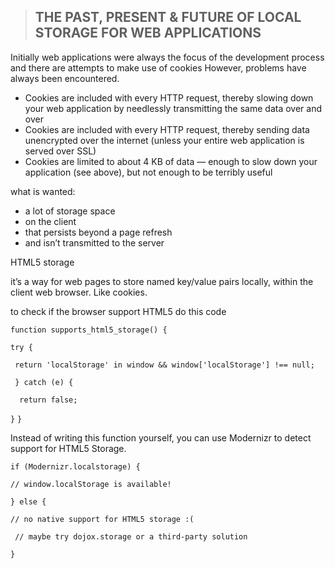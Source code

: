 > ## THE PAST, PRESENT & FUTURE OF LOCAL STORAGE FOR WEB APPLICATIONS



Initially web applications were always the focus of the development process and there are attempts to make use of cookies
However, problems have always been encountered.

- Cookies are included with every HTTP request, thereby slowing down your web application by needlessly transmitting the same data over and over
- Cookies are included with every HTTP request, thereby sending data unencrypted over the internet (unless your entire web application is served over SSL)
- Cookies are limited to about 4 KB of data — enough to slow down your application (see above), but not enough to be terribly useful


what is wanted:

- a lot of storage space
- on the client
- that persists beyond a page refresh
- and isn’t transmitted to the server

HTML5 storage

it’s a way for web pages to store named key/value pairs locally, within the client web browser. Like cookies.

to check if the browser support HTML5 do this code 

`function supports_html5_storage() {`

 `try {`

   ` return 'localStorage' in window && window['localStorage'] !== null;`

 ` } catch (e) {`

  `  return false;`
    
  `}`
`}`


Instead of writing this function yourself, you can use Modernizr to detect support for HTML5 Storage.

`if (Modernizr.localstorage) {`

 `// window.localStorage is available!`

`} else {`

  `// no native support for HTML5 storage :(`

 ` // maybe try dojox.storage or a third-party solution`

`}`


